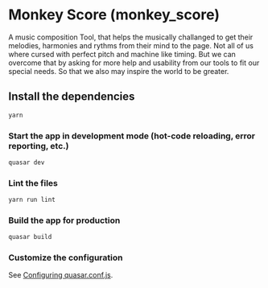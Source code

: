 # Monkey Score (monkey_score)

A music composition Tool, that helps the musically challanged to get their melodies, harmonies and rythms from their mind to the page. Not all of us where cursed with perfect pitch and machine like timing. But we can overcome that by asking for more help and usability from our tools to fit our special needs. So that we also may inspire the world to be greater.

## Install the dependencies
```bash
yarn
```

### Start the app in development mode (hot-code reloading, error reporting, etc.)
```bash
quasar dev
```

### Lint the files
```bash
yarn run lint
```

### Build the app for production
```bash
quasar build
```

### Customize the configuration
See [Configuring quasar.conf.js](https://quasar.dev/quasar-cli/quasar-conf-js).
